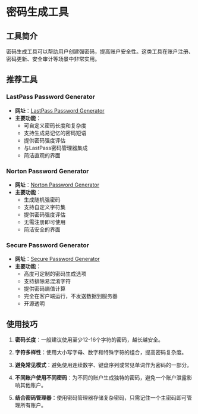 # 密码生成工具

## 工具简介

密码生成工具可以帮助用户创建强密码，提高账户安全性。这类工具在账户注册、密码更新、安全审计等场景中非常实用。

## 推荐工具

### LastPass Password Generator

- **网址**：[LastPass Password Generator](https://www.lastpass.com/features/password-generator)
- **主要功能**：
  - 可自定义密码长度和复杂度
  - 支持生成易记忆的密码短语
  - 提供密码强度评估
  - 与LastPass密码管理器集成
  - 简洁直观的界面

### Norton Password Generator

- **网址**：[Norton Password Generator](https://my.norton.com/extspa/passwordmanager/)
- **主要功能**：
  - 生成随机强密码
  - 支持自定义字符集
  - 提供密码强度评估
  - 无需注册即可使用
  - 简洁安全的界面

### Secure Password Generator

- **网址**：[Secure Password Generator](https://passwordsgenerator.net/)
- **主要功能**：
  - 高度可定制的密码生成选项
  - 支持排除易混淆字符
  - 提供密码熵值计算
  - 完全在客户端运行，不发送数据到服务器
  - 开源透明

## 使用技巧

1. **密码长度**：一般建议使用至少12-16个字符的密码，越长越安全。

2. **字符多样性**：使用大小写字母、数字和特殊字符的组合，提高密码复杂度。

3. **避免常见模式**：避免使用连续数字、键盘序列或常见单词作为密码的一部分。

4. **不同账户使用不同密码**：为不同的账户生成独特的密码，避免一个账户泄露影响其他账户。

5. **结合密码管理器**：使用密码管理器存储复杂密码，只需记住一个主密码即可管理所有账户。